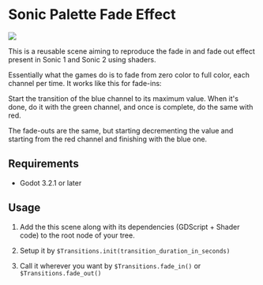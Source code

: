 # Sonic Palette Fade Effect

![](sample.gif)

This is a reusable scene aiming to reproduce the fade in and fade out effect present in Sonic 1 and Sonic 2 using shaders.

Essentially what the games do is to fade from zero color to full color, each channel per time. It works like this for fade-ins:

Start the transition of the blue channel to its maximum value. When it's done, do it with the green channel, and once is complete, do the same with red.

The fade-outs are the same, but starting decrementing the value and starting from the red channel and finishing with the blue one.

## Requirements

* Godot 3.2.1 or later

## Usage

1) Add the this scene along with its dependencies (GDScript + Shader code) to the root node of your tree.

1) Setup it by `$Transitions.init(transition_duration_in_seconds)` 

2) Call it wherever you want by `$Transitions.fade_in()` or `$Transitions.fade_out()`

